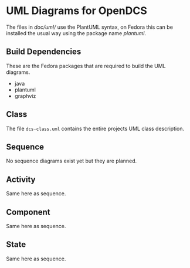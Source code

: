 # UML Diagrams for OpenDCS

The files in _doc/uml/_ use the PlantUML syntax, on Fedora this can be installed
the usual way using the package name _plantuml_.

## Build Dependencies

These are the Fedora packages that are required to build the UML diagrams.

* java
* plantuml
* graphviz

## Class

The file `dcs-class.uml` contains the entire projects UML class description.

## Sequence

No sequence diagrams exist yet but they are planned.

## Activity

Same here as sequence.

## Component

Same here as sequence.

## State

Same here as sequence.
